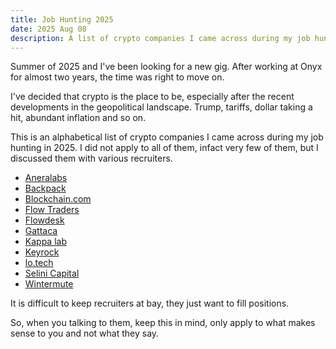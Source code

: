 ```yaml
---
title: Job Hunting 2025
date: 2025 Aug 08
description: A list of crypto companies I came across during my job hunting in 2025.
---
```


Summer of 2025 and I've been looking for a new gig.
After working at Onyx for almost two years, the time was right to move on.

I've decided that crypto is the place to be, especially after the recent developments in the geopolitical landscape.
Trump, tariffs, dollar taking a hit, abundant inflation and so on.

This is an alphabetical list of crypto companies I came across during my job hunting in 2025.
I did not apply to all of them, infact very few of them, but I discussed them with various recruiters.

* [Aneralabs](https://aneralabs.xyz/)
* [Backpack](https://backpack.exchange/)
* [Blockchain.com](https://www.blockchain.com/)
* [Flow Traders](https://www.flowtraders.com/)
* [Flowdesk](https://www.flowdesk.co/)
* [Gattaca](https://www.gattaca.com/)
* [Kappa lab](https://www.kappalab.io/)
* [Keyrock](https://www.keyrock.eu/)
* [lo.tech](https://lo.tech/)
* [Selini Capital](https://www.selinicapital.com/)
* [Wintermute](https://www.wintermute.com/)

It is difficult to keep recruiters at bay, they just want to fill positions.

So, when you talking to them, keep this in mind, only apply to what makes sense to you and not what they say.
